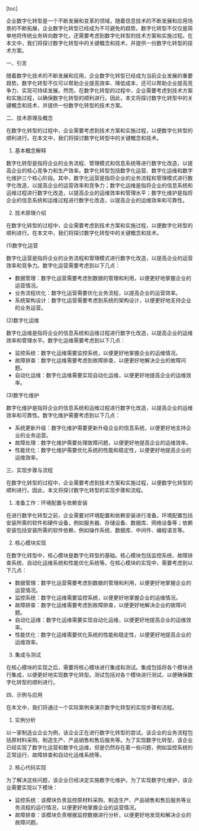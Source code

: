 
[toc]                    
                
                
企业数字化转型是一个不断发展和变革的领域，随着信息技术的不断发展和应用场景的不断拓展，企业数字化转型已经成为不可避免的趋势。数字化转型不仅仅是简单地将传统业务转向数字化，还需要考虑到数字化转型的技术方案和实施过程。在本文中，我们将探讨数字化转型中的关键概念和技术，并提供一份数字化转型的技术方案。

一、引言

随着数字化技术的不断发展和应用，企业数字化转型已经成为当前企业发展的重要趋势。数字化转型不仅可以帮助企业提高效率、降低成本，还可以帮助企业提高竞争力、实现可持续发展。然而，在数字化转型的过程中，企业需要考虑到技术方案和实施过程，以确保数字化转型的顺利进行。因此，本文将探讨数字化转型中的关键概念和技术，并提供一份数字化转型的技术方案。

二、技术原理及概念

在数字化转型的过程中，企业需要考虑到技术方案和实施过程，以便数字化转型的顺利进行。在本文中，我们将探讨数字化转型中的关键概念和技术。

1. 基本概念解释

数字化转型是指将企业的业务流程、管理模式和信息系统等进行数字化改造，以提高企业的核心竞争力和生产效率。数字化转型包括数字化运营、数字化运维和数字化维护三个核心阶段。其中，数字化运营是指将企业的业务流程和管理模式进行数字化改造，以提高企业的运营效率和竞争力；数字化运维是指将企业的信息系统和运维过程进行数字化改造，以提高企业的运维效率和管理水平；数字化维护是指将企业的信息系统和运维过程进行数字化改造，以提高企业的运维效率和可靠性。

2. 技术原理介绍

在数字化转型的过程中，企业需要考虑到技术方案和实施过程，以便数字化转型的顺利进行。在本文中，我们将探讨数字化转型中的关键概念和技术。

(1)数字化运营

数字化运营是指将企业的业务流程和管理模式进行数字化改造，以提高企业的运营效率和竞争力。数字化运营需要考虑到以下几点：

- 数据管理：数字化运营需要考虑到数据的管理和利用，以便更好地掌握企业的运营情况。
- 业务流程优化：数字化运营需要优化业务流程，以提高企业的运营效率。
- 系统架构设计：数字化运营需要考虑到系统的架构设计，以便更好地支持企业的业务运营。

(2)数字化运维

数字化运维是指将企业的信息系统和运维过程进行数字化改造，以提高企业的运维效率和管理水平。数字化运维需要考虑到以下几点：

- 监控系统：数字化运维需要监控系统，以便更好地掌握企业的运维情况。
- 故障排查：数字化运维需要考虑到故障排查，以便更好地解决企业的故障问题。
- 自动化运维：数字化运维需要实现自动化运维，以便更好地提高企业的运维效率。

(3)数字化维护

数字化维护是指将企业的信息系统和运维过程进行数字化改造，以提高企业的运维效率和可靠性。数字化维护需要考虑到以下几点：

- 系统更新升级：数字化维护需要更新升级企业的信息系统，以便更好地支持企业的业务运营。
- 故障处理：数字化维护需要处理故障问题，以便更好地提高企业的运维效率。
- 性能优化：数字化维护需要优化系统的性能和稳定性，以便更好地提高企业的运维效率。

三、实现步骤与流程

在数字化转型的过程中，企业需要考虑到技术方案和实施过程，以便数字化转型的顺利进行。因此，本文将探讨数字化转型的实现步骤和流程。

1. 准备工作：环境配置与依赖安装

在进行数字化转型之前，企业需要对环境配置和依赖安装进行准备。环境配置包括安装所需的软件和硬件设备，例如服务器、存储设备、数据库、网络设备等；依赖安装包括安装所需的软件依赖，例如操作系统、数据库、中间件、编程语言等。

2. 核心模块实现

在数字化转型中，核心模块是数字化转型的基础。核心模块包括监控系统、故障排查系统、自动化运维系统和性能优化系统等。在核心模块的实现中，需要考虑到以下几点：

- 数据管理：数字化运营需要考虑到数据的管理和利用，以便更好地掌握企业的运营情况。
- 监控系统：数字化运维需要监控系统，以便更好地掌握企业的运维情况。
- 故障排查：数字化运维需要考虑到故障排查，以便更好地解决企业的故障问题。
- 自动化运维：数字化运维需要实现自动化运维，以便更好地提高企业的运维效率。
- 性能优化：数字化运维需要优化系统的性能和稳定性，以便更好地提高企业的运维效率。

3. 集成与测试

在核心模块的实现之后，需要将核心模块进行集成和测试。集成包括将各个模块进行集成，以便更好地实现数字化转型。测试包括对各个模块进行测试，以便确保数字化转型的顺利进行。

四、示例与应用

在本文中，我们将通过一个实际案例来演示数字化转型的实现步骤和流程。

1. 实例分析

以一家制造业企业为例，该企业正在进行数字化转型的尝试。该企业的业务流程包括原材料采购、制造生产、产品销售和售后服务等。为了实现数字化转型，该企业已经实现了数字化运营和数字化运维，但是仍然存在着一些问题，例如监控系统的正常运行、故障排查和自动化运维系统等。

2. 核心代码实现

为了解决这些问题，该企业已经决定实施数字化维护。为了实现数字化维护，该企业需要实现以下模块：

- 监控系统：该模块负责监控原材料采购、制造生产、产品销售和售后服务等业务流程的运行情况，以便更好地掌握企业的运营情况。
- 故障排查：该模块负责根据监控数据进行分析，以便更好地发现和解决企业的故障问题。

